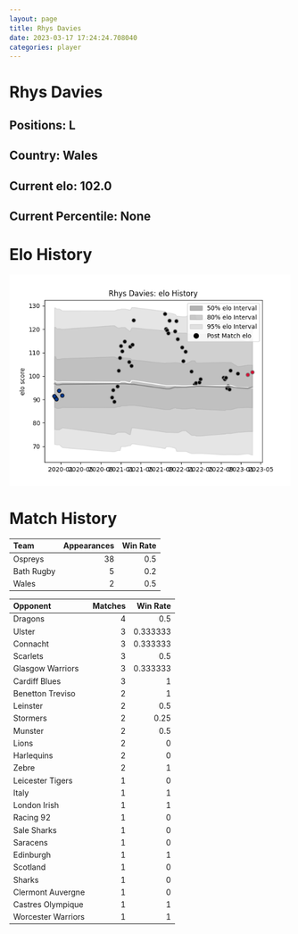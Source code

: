 ```yaml
---  
layout: page  
title: Rhys Davies  
date: 2023-03-17 17:24:24.708040  
categories: player  
---
```

# Rhys Davies

## Positions: L

## Country: Wales

## Current elo: 102.0

## Current Percentile: None

# Elo History


![elo history](history_RhysDavies.png)
# Match History


| Team       |   Appearances |   Win Rate |
|:-----------|--------------:|-----------:|
| Ospreys    |            38 |        0.5 |
| Bath Rugby |             5 |        0.2 |
| Wales      |             2 |        0.5 |

| Opponent           |   Matches |   Win Rate |
|:-------------------|----------:|-----------:|
| Dragons            |         4 |   0.5      |
| Ulster             |         3 |   0.333333 |
| Connacht           |         3 |   0.333333 |
| Scarlets           |         3 |   0.5      |
| Glasgow Warriors   |         3 |   0.333333 |
| Cardiff Blues      |         3 |   1        |
| Benetton Treviso   |         2 |   1        |
| Leinster           |         2 |   0.5      |
| Stormers           |         2 |   0.25     |
| Munster            |         2 |   0.5      |
| Lions              |         2 |   0        |
| Harlequins         |         2 |   0        |
| Zebre              |         2 |   1        |
| Leicester Tigers   |         1 |   0        |
| Italy              |         1 |   1        |
| London Irish       |         1 |   1        |
| Racing 92          |         1 |   0        |
| Sale Sharks        |         1 |   0        |
| Saracens           |         1 |   0        |
| Edinburgh          |         1 |   1        |
| Scotland           |         1 |   0        |
| Sharks             |         1 |   0        |
| Clermont Auvergne  |         1 |   0        |
| Castres Olympique  |         1 |   1        |
| Worcester Warriors |         1 |   1        |